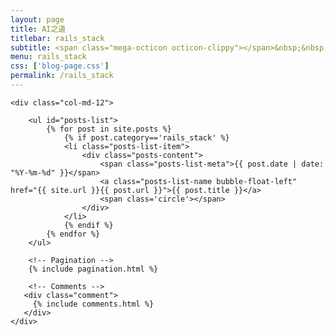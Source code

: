 ```yaml
---
layout: page
title: AI之道
titlebar: rails_stack
subtitle: <span class="mega-octicon octicon-clippy"></span>&nbsp;&nbsp; 兴趣是最好的动力。
menu: rails_stack
css: ['blog-page.css']
permalink: /rails_stack
---
```


<div class="row">

    <div class="col-md-12">

        <ul id="posts-list">
            {% for post in site.posts %}
                {% if post.category=='rails_stack' %}
                <li class="posts-list-item">
                    <div class="posts-content">
                        <span class="posts-list-meta">{{ post.date | date: "%Y-%m-%d" }}</span>
                        <a class="posts-list-name bubble-float-left" href="{{ site.url }}{{ post.url }}">{{ post.title }}</a>
                        <span class='circle'></span>
                    </div>
                </li>
                {% endif %}
            {% endfor %}
        </ul> 

        <!-- Pagination -->
        {% include pagination.html %}

        <!-- Comments -->
       <div class="comment">
         {% include comments.html %}
       </div>
    </div>

</div>
<script>
    $(document).ready(function(){

        // Enable bootstrap tooltip
        $("body").tooltip({ selector: '[data-toggle=tooltip]' });

    });
</script>
